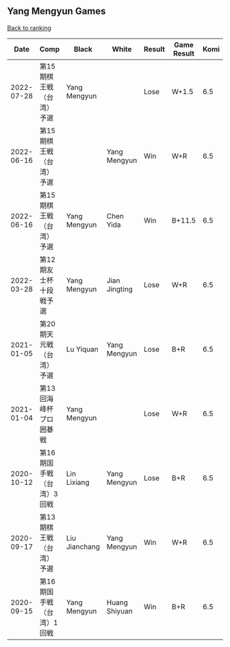 ## Yang Mengyun Games

[Back to ranking](../../index.md)




| **Date** | **Comp** | **Black** | **White** | **Result** | **Game Result** | **Komi** | **Rating** | **Diff** | 
| --- | --- | --- | --- | --- | --- | --- | --- | --- |
| 2022-07-28 | 第15期棋王戦（台湾）予選 | Yang Mengyun |  | Lose | W+1.5 | 6.5 | 2398 | 391 | 
| 2022-06-16 | 第15期棋王戦（台湾）予選 |  | Yang Mengyun | Win | W+R | 6.5 | 2007 | 0 | 
| 2022-06-16 | 第15期棋王戦（台湾）予選 | Yang Mengyun | Chen Yida | Win | B+11.5 | 6.5 | 2007 | -232 | 
| 2022-03-28 | 第12期友士杯十段戦予選 | Yang Mengyun | Jian Jingting | Lose | W+R | 6.5 | 2239 | 0 | 
| 2021-01-05 | 第20期天元戦（台湾）予選 | Lu Yiquan | Yang Mengyun | Lose | B+R | 6.5 | 2239 | -11 | 
| 2021-01-04 | 第13回海峰杯プロ囲碁戦 | Yang Mengyun |  | Lose | W+R | 6.5 | 2250 | -229 | 
| 2020-10-12 | 第16期国手戦（台湾）3回戦 | Lin Lixiang | Yang Mengyun | Lose | B+R | 6.5 | 2479 | -36 | 
| 2020-09-17 | 第13期棋王戦（台湾）予選 | Liu Jianchang | Yang Mengyun | Win | W+R | 6.5 | 2515 | 109 | 
| 2020-09-15 | 第16期国手戦（台湾）1回戦 | Yang Mengyun | Huang Shiyuan | Win | B+R | 6.5 | 2406 | missing |




